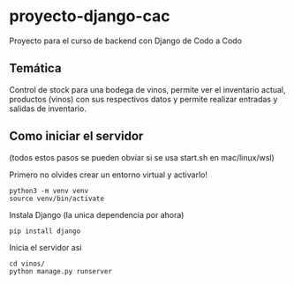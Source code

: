 # proyecto-django-cac
Proyecto para el curso de backend con Django de Codo a Codo

## Temática

Control de stock para una bodega de vinos, permite ver el inventario actual, productos (vinos) con sus respectivos datos y permite realizar entradas y salidas de inventario.

## Como iniciar el servidor

(todos estos pasos se pueden obviar si se usa start.sh en mac/linux/wsl)

Primero no olvides crear un entorno virtual y activarlo!
```
python3 -m venv venv
source venv/bin/activate
```
Instala Django (la unica dependencia por ahora)
```
pip install django
```
Inicia el servidor asi
```
cd vinos/
python manage.py runserver
```
